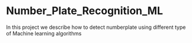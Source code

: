 # Number_Plate_Recognition_ML
In this project we describe how to detect numberplate using different type of Machine learning algorithms 

